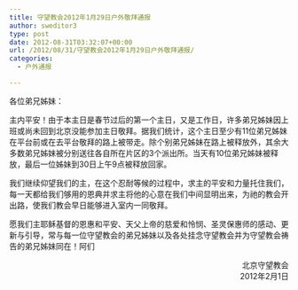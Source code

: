 ```yaml
---
title: 守望教会2012年1月29日户外敬拜通报
author: sweditor3
type: post
date: 2012-08-31T03:32:07+00:00
url: /2012/08/31/守望教会2012年1月29日户外敬拜通报/
categories:
  - 户外通报

---
```

各位弟兄姊妹：

主内平安！由于本主日是春节过后的第一个主日，又是工作日，许多弟兄姊妹因上班或尚未回到北京没能参加主日敬拜。据我们统计，这个主日至少有11位弟兄姊妹在平台前或在去平台敬拜的路上被带走。除个别弟兄姊妹在路上被释放外，其余大多数弟兄姊妹被分别送往各自所在片区的3个派出所。当天有10位弟兄姊妹被释放，最后一位姊妹到30日上午9点被释放回家。

我们继续仰望我们的主，在这个忍耐等候的过程中，求主的平安和力量托住我们，每一天都给我们够用的恩典并求主将他的心意在我们中间显明出来，为祂的教会开出路，使我们教会早日能够进入室内一同敬拜。

愿我们主耶稣基督的恩惠和平安、天父上帝的慈爱和怜悯、圣灵保惠师的感动、更新与引导，常与每一位守望教会的弟兄姊妹以及各处挂念守望教会并为守望教会祷告的弟兄姊妹同在！阿们

<p style="text-align: right;">
  北京守望教会<br /> 2012年2月1日
</p>